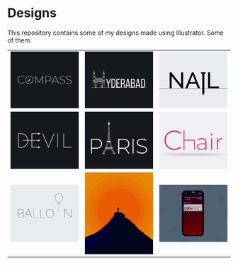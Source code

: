 # Designs
This repository contains some of my designs made using Illustrator.
Some of them:
<table>
    <tr>
      <td><img src="2020-12/png/12.12.2020.png"></td>
      <td><img src="2020-12/png/20.12.2020.png"></td>
      <td><img src="2020-11/png/24.11.2020.png"></td>
    </tr>
    <tr>
      <td><img src="2020-12/png/10.12.2020.png"></td>
      <td><img src="2020-12/png/18.12.2020.png"></td>
      <td><img src="2020-11/png/17.11.2020.png"></td>
    </tr>
    <tr>
      <td><img src="2020-11/png/22.11.2020.png"></td>
      <td><img src="2020-11/png/15.11.2020.png"></td>
      <td><img src="2020-11/png/19.11.2020 - 2.png"></td>
    </tr>
</table>
